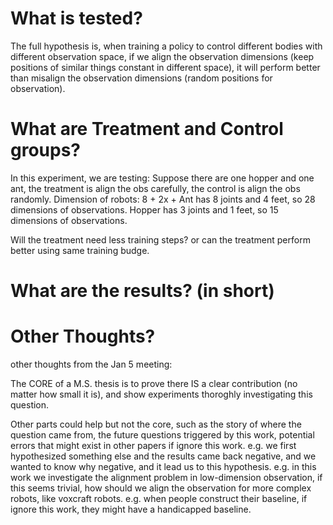 # What is tested?

The full hypothesis is, when training a policy to control different bodies with different observation space,
 if we align the observation dimensions (keep positions of similar things constant in different space), it will perform better than 
 misalign the observation dimensions (random positions for observation).

# What are Treatment and Control groups?

In this experiment, we are testing:
Suppose there are one hopper and one ant, 
the treatment is align the obs carefully, the control is align the obs randomly.
Dimension of robots:
8 + 2x<joint> + <feet>
Ant has 8 joints and 4 feet, so 28 dimensions of observations.
Hopper has 3 joints and 1 feet, so 15 dimensions of observations.

Will the treatment need less training steps? or can the treatment perform better using same training budge.

# What are the results? (in short)

# Other Thoughts?

other thoughts from the Jan 5 meeting:

The CORE of a M.S. thesis is to prove there IS a clear contribution (no matter how small it is), and show experiments thoroghly investigating this question. 

Other parts could help but not the core, such as the story of where the question came from, the future questions triggered by this work, potential errors that might exist in other papers if ignore this work. 
e.g. we first hypothesized something else and the results came back negative, and we wanted to know why negative, and it lead us to this hypothesis. 
e.g. in this work we investigate the alignment problem in low-dimension observation, if this seems trivial, how should we align the observation for more complex robots, like voxcraft robots.
e.g. when people construct their baseline, if ignore this work, they might have a handicapped baseline.
